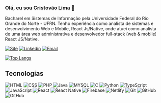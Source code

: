 ### Olá, eu sou Cristovão Lima 👋

Bacharel em Sistemas de Informação pela Universidade Federal do Rio Grande do Norte - UFRN. Tenho experiência como analista de sistemas e desenvolvimento Web e Mobile, React Js/Native, onde atuei como analista de uma área web administrativa e desenvolvedor full-stack (web & mobile) React JS/Native.

[![Site](https://img.shields.io/badge/cristovaolima.com.br-%23117AC9.svg?style=for-the-badge&logo=WordPress&logoColor=white)](https://cristovaolima.com.br/)
[![Linkedin](https://img.shields.io/badge/cristovaolima-%230077B5.svg?style=for-the-badge&logo=linkedin&logoColor=white)](https://www.linkedin.com/in/cristovaolima)
[![Email](https://img.shields.io/badge/contato@cristovaolima.com.br-D14836?style=for-the-badge&logo=gmail&logoColor=white)](mailto:contato@cristovaolima.com.br)

[![Top Langs](https://github-readme-stats.vercel.app/api/top-langs/?username=cristovaolima&langs_count=5)](https://github.com/cristovaolima?tab=repositories)

## Tecnologias

<div style="display: inline_block">
  <img alt="HTML" title="HTML" src="https://img.shields.io/badge/HTML-239120?style=for-the-badge&logo=html5&logoColor=white"/>
  <img alt="CSS" title="CSS"  src="https://img.shields.io/badge/CSS-239120?&style=for-the-badge&logo=css3&logoColor=white"/>
  <img alt="PHP" title="PHP"  src="https://img.shields.io/badge/PHP-777BB4?style=for-the-badge&logo=php&logoColor=white"/>
  <img alt="Java" title="Java"  src="https://img.shields.io/badge/Java-ED8B00?style=for-the-badge&logo=java&logoColor=white"/>
  <img alt="MYSQL" title="MYSQL"  src="https://img.shields.io/badge/MySQL-00000F?style=for-the-badge&logo=mysql&logoColor=white"/>
  <img alt="C" title="C"  src="https://img.shields.io/badge/c-%2300599C.svg?style=for-the-badge&logo=c&logoColor=white"/>
  <img alt="Python" title="Python"  src="https://img.shields.io/badge/python-3670A0?style=for-the-badge&logo=python&logoColor=white"/>
  <img alt="TypeScript" title="TypeScript"  src="https://img.shields.io/badge/typescript-%23007ACC.svg?style=for-the-badge&logo=typescript&logoColor=white"/>
  <img alt="JavaScript" title="JavaScript"  src="https://img.shields.io/badge/JavaScript-F7DF1E?style=for-the-badge&logo=javascript&logoColor=white"/>
  <img alt="React" title="React"  src="https://img.shields.io/badge/React-20232A?style=for-the-badge&logo=react&logoColor=61DAFB"/>
  <img alt="React Native" title="React Native"  src="https://img.shields.io/badge/React_Native-20232A?style=for-the-badge&logo=react&logoColor=white"/>
<!--   <img alt="Laravel" title="Laravel"  src="https://img.shields.io/badge/Laravel-FF2D20?style=for-the-badge&logo=laravel&logoColor=white"/> -->
  <img alt="Firebase" title="Firebase"  src="https://img.shields.io/badge/firebase-%23039BE5.svg?style=for-the-badge&logo=firebase"/>
  <img alt="Netlify" title="Netlify"  src="https://img.shields.io/badge/Netlify-00C7B7?style=for-the-badge&logo=netlify&logoColor=white"/>
  <img alt="Git" title="Git"  src="https://img.shields.io/badge/git-%23F05033.svg?style=for-the-badge&logo=git&logoColor=white"/>
  <img alt="GitHub" title="GitHub"  src="https://img.shields.io/badge/github-%23121011.svg?style=for-the-badge&logo=github&logoColor=white"/>
  <img alt="GitHub" title="Figma"  src="https://img.shields.io/badge/Figma-F24E1E?style=for-the-badge&logo=figma&logoColor=white"/>
</div>
